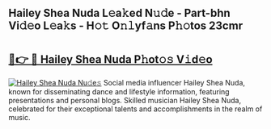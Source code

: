## Hailey Shea Nuda L𝚎a𝚔ed N𝚞𝚍e - Part-bhn Vi𝚍𝚎o L𝚎a𝚔s - H𝚘𝚝 O𝚗𝚕yf𝚊ns P𝚑𝚘tos 23cmr

# <h2><a href="http://kfanr3.oniu.top/?m=Hailey+Shea+Nuda">🔗👉 🔴 Hailey Shea Nuda P𝚑ot𝚘𝚜 V𝚒d𝚎o</a></h2>

[![Hailey Shea Nuda Nu𝚍e𝚜](https://i.imgur.com/0qMVB7G.gif)](http://kfanr3.oniu.top/?m=Hailey+Shea+Nuda)
Social media influencer Hailey Shea Nuda, known for disseminating dance and lifestyle information, featuring presentations and personal blogs. Skilled musician Hailey Shea Nuda, celebrated for their exceptional talents and accomplishments in the realm of music.  
